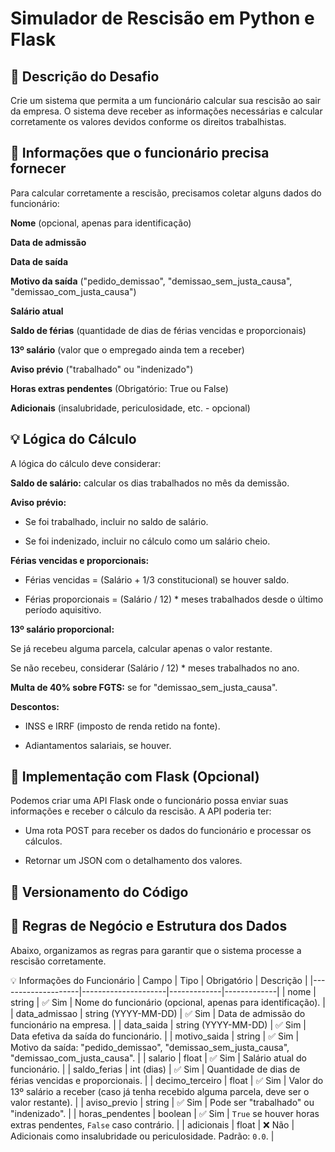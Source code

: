 # Simulador de Rescisão em Python e Flask

## 📝  Descrição do Desafio

Crie um sistema que permita a um funcionário calcular sua rescisão ao sair da empresa. O sistema deve receber as informações necessárias e calcular corretamente os valores devidos conforme os direitos trabalhistas.

## 📌 Informações que o funcionário precisa fornecer

Para calcular corretamente a rescisão, precisamos coletar alguns dados do funcionário:

<b>Nome</b> (opcional, apenas para identificação)

<b>Data de admissão</b>

<b>Data de saída</b>

<b>Motivo da saída</b> ("pedido_demissao", "demissao_sem_justa_causa", "demissao_com_justa_causa")

<b>Salário atual</b>

<b>Saldo de férias</b> (quantidade de dias de férias vencidas e proporcionais)

<b>13º salário</b> (valor que o empregado ainda tem a receber)

<b>Aviso prévio</b> ("trabalhado" ou "indenizado")

<b>Horas extras pendentes</b> (Obrigatório: True ou False)

<b>Adicionais</b> (insalubridade, periculosidade, etc. - opcional)

## 💡 Lógica do Cálculo

A lógica do cálculo deve considerar:

<b>Saldo de salário:</b> calcular os dias trabalhados no mês da demissão.

<b>Aviso prévio:</b>

- Se foi trabalhado, incluir no saldo de salário.

- Se foi indenizado, incluir no cálculo como um salário cheio.

<b>Férias vencidas e proporcionais:</b>

- Férias vencidas = (Salário + 1/3 constitucional) se houver saldo.

- Férias proporcionais = (Salário / 12) * meses trabalhados desde o último período aquisitivo.

<b>13º salário proporcional:</b>

Se já recebeu alguma parcela, calcular apenas o valor restante.

Se não recebeu, considerar (Salário / 12) * meses trabalhados no ano.

<b>Multa de 40% sobre FGTS:</b> se for "demissao_sem_justa_causa".

<b>Descontos:</b>

- INSS e IRRF (imposto de renda retido na fonte).

- Adiantamentos salariais, se houver.

## 🚀 Implementação com Flask (Opcional)

Podemos criar uma API Flask onde o funcionário possa enviar suas informações e receber o cálculo da rescisão. A API poderia ter:

- Uma rota POST para receber os dados do funcionário e processar os cálculos.

- Retornar um JSON com o detalhamento dos valores.

## 📌 Versionamento do Código

## 📌 Regras de Negócio e Estrutura dos Dados

Abaixo, organizamos as regras para garantir que o sistema processe a rescisão corretamente.

💡 Informações do Funcionário
| Campo              | Tipo                 | Obrigatório | Descrição |
|--------------------|---------------------|-------------|-------------|
| nome              | string               | ✅ Sim  | Nome do funcionário (opcional, apenas para identificação). |
| data_admissao     | string (YYYY-MM-DD)  | ✅ Sim   | Data de admissão do funcionário na empresa. |
| data_saida        | string (YYYY-MM-DD)  | ✅ Sim   | Data efetiva da saída do funcionário. |
| motivo_saida      | string               | ✅ Sim   | Motivo da saída: "pedido_demissao", "demissao_sem_justa_causa", "demissao_com_justa_causa". |
| salario          | float                | ✅ Sim   | Salário atual do funcionário. |
| saldo_ferias     | int (dias)           | ✅ Sim   | Quantidade de dias de férias vencidas e proporcionais. |
| decimo_terceiro  | float                | ✅ Sim   | Valor do 13º salário a receber (caso já tenha recebido alguma parcela, deve ser o valor restante). |
| aviso_previo     | string               | ✅ Sim   | Pode ser "trabalhado" ou "indenizado". |
| horas_pendentes  | boolean              | ✅ Sim   | `True` se houver horas extras pendentes, `False` caso contrário. |
| adicionais       | float                | ❌ Não  | Adicionais como insalubridade ou periculosidade. Padrão: `0.0`. |
